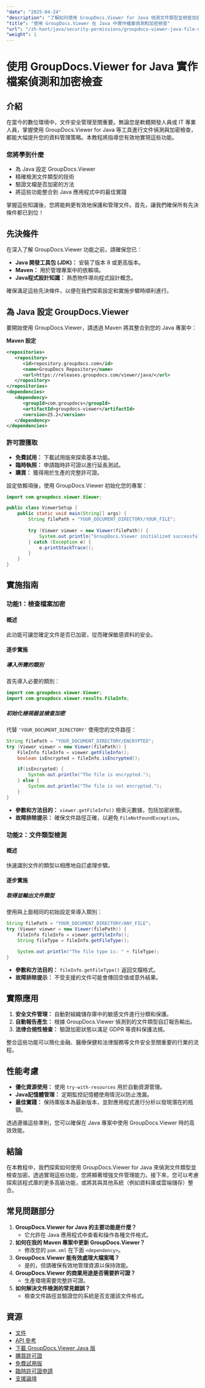 ```yaml
---
"date": "2025-04-24"
"description": "了解如何使用 GroupDocs.Viewer for Java 偵測文件類型並檢查加密狀態。有效增強您的文件安全管理。"
"title": "使用 GroupDocs.Viewer 在 Java 中實作檔案偵測和加密檢查"
"url": "/zh-hant/java/security-permissions/groupdocs-viewer-java-file-detection-encryption/"
"weight": 1
---
```


# 使用 GroupDocs.Viewer for Java 實作檔案偵測和加密檢查

## 介紹
在當今的數位環境中，文件安全管理至關重要。無論您是軟體開發人員或 IT 專業人員，掌握使用 GroupDocs.Viewer for Java 等工具進行文件偵測與加密檢查，都能大幅提升您的資料管理策略。本教程將指導您有效地實現這些功能。

### 您將學到什麼
- 為 Java 設定 GroupDocs.Viewer
- 精確檢測文件類型的技術
- 驗證文檔是否加密的方法
- 將這些功能整合到 Java 應用程式中的最佳實踐

掌握這些知識後，您將能夠更有效地保護和管理文件。首先，讓我們確保所有先決條件都已到位！

## 先決條件
在深入了解 GroupDocs.Viewer 功能之前，請確保您已：

- **Java 開發工具包 (JDK)：** 安裝了版本 8 或更高版本。
- **Maven：** 用於管理專案中的依賴項。
- **Java程式設計知識：** 熟悉物件導向程式設計概念。

確保滿足這些先決條件，以便在我們探索設定和實施步驟時順利進行。

## 為 Java 設定 GroupDocs.Viewer
要開始使用 GroupDocs.Viewer，請透過 Maven 將其整合到您的 Java 專案中：

**Maven 設定**
```xml
<repositories>
   <repository>
      <id>repository.groupdocs.com</id>
      <name>GroupDocs Repository</name>
      <url>https://releases.groupdocs.com/viewer/java/</url>
   </repository>
</repositories>
<dependencies>
   <dependency>
      <groupId>com.groupdocs</groupId>
      <artifactId>groupdocs-viewer</artifactId>
      <version>25.2</version>
   </dependency>
</dependencies>
```

### 許可證獲取
- **免費試用：** 下載試用版來探索基本功能。
- **臨時執照：** 申請臨時許可證以進行延長測試。
- **購買：** 獲得用於生產的完整許可證。

設定依賴項後，使用 GroupDocs.Viewer 初始化您的專案：
```java
import com.groupdocs.viewer.Viewer;

public class ViewerSetup {
    public static void main(String[] args) {
        String filePath = "YOUR_DOCUMENT_DIRECTORY/YOUR_FILE";
        
        try (Viewer viewer = new Viewer(filePath)) {
            System.out.println("GroupDocs.Viewer initialized successfully.");
        } catch (Exception e) {
            e.printStackTrace();
        }
    }
}
```

## 實施指南
### 功能1：檢查檔案加密
#### 概述
此功能可讓您確定文件是否已加密，從而確保敏感資料的安全。

#### 逐步實施
##### 導入所需的類別
首先導入必要的類別：
```java
import com.groupdocs.viewer.Viewer;
import com.groupdocs.viewer.results.FileInfo;
```

##### 初始化檢視器並檢查加密
代替 `'YOUR_DOCUMENT_DIRECTORY'` 使用您的文件路徑：
```java
String filePath = "YOUR_DOCUMENT_DIRECTORY/ENCRYPTED";
try (Viewer viewer = new Viewer(filePath)) {
    FileInfo fileInfo = viewer.getFileInfo();
    boolean isEncrypted = fileInfo.isEncrypted();

    if(isEncrypted) {
        System.out.println("The file is encrypted.");
    } else {
        System.out.println("The file is not encrypted.");
    }
}
```
- **參數和方法目的：** `viewer.getFileInfo()` 檢索元數據，包括加密狀態。
- **故障排除提示：** 確保文件路徑正確，以避免 `FileNotFoundException`。

### 功能2：文件類型檢測
#### 概述
快速識別文件的類型以相應地自訂處理步驟。

#### 逐步實施
##### 取得並輸出文件類型
使用與上面相同的初始設定來導入類別：
```java
String filePath = "YOUR_DOCUMENT_DIRECTORY/ANY_FILE";
try (Viewer viewer = new Viewer(filePath)) {
    FileInfo fileInfo = viewer.getFileInfo();
    String fileType = fileInfo.getFileType();

    System.out.println("The file type is: " + fileType);
}
```
- **參數和方法目的：** `fileInfo.getFileType()` 返回文檔格式。
- **故障排除提示：** 不受支援的文件可能會傳回空值或意外結果。

## 實際應用
1. **安全文件管理：** 自動對組織儲存庫中的敏感文件進行分類和保護。
2. **自動報告產生：** 根據 GroupDocs.Viewer 偵測到的文件類型自訂報告輸出。
3. **法律合規性檢查：** 驗證加密狀態以滿足 GDPR 等資料保護法規。

整合這些功能可以簡化金融、醫療保健和法律服務等文件安全至關重要的行業的流程。

## 性能考慮
- **優化資源使用：** 使用 `try-with-resources` 用於自動資源管理。
- **Java記憶體管理：** 定期監控記憶體使用情況以防止洩漏。
- **最佳實踐：** 保持庫版本為最新版本，並對應用程式進行分析以發現潛在的瓶頸。

透過遵循這些準則，您可以確保在 Java 專案中使用 GroupDocs.Viewer 時的高效效能。

## 結論
在本教程中，我們探索如何使用 GroupDocs.Viewer for Java 來偵測文件類型並檢查加密。透過實現這些功能，您將顯著增強文件管理能力。接下來，您可以考慮探索該程式庫的更多高級功能，或將其與其他系統（例如資料庫或雲端儲存）整合。

## 常見問題部分
1. **GroupDocs.Viewer for Java 的主要功能是什麼？**
   - 它允許在 Java 應用程式中查看和操作各種文件格式。
2. **如何在我的 Maven 專案中更新 GroupDocs.Viewer？**
   - 修改您的 `pom.xml` 在下面 `<dependency>`。
3. **GroupDocs.Viewer 能有效處理大檔案嗎？**
   - 是的，但請確保有效地管理資源以保持效能。
4. **GroupDocs.Viewer 的商業用途是否需要許可證？**
   - 生產環境需要完整許可證。
5. **如何解決文件檢測的常見錯誤？**
   - 檢查文件路徑並驗證您的系統是否支援該文件格式。

## 資源
- [文件](https://docs.groupdocs.com/viewer/java/)
- [API 參考](https://reference.groupdocs.com/viewer/java/)
- [下載 GroupDocs.Viewer Java 版](https://releases.groupdocs.com/viewer/java/)
- [購買許可證](https://purchase.groupdocs.com/buy)
- [免費試用版](https://releases.groupdocs.com/viewer/java/)
- [臨時許可證申請](https://purchase.groupdocs.com/temporary-license/)
- [支援論壇](https://forum.groupdocs.com/c/viewer/9)